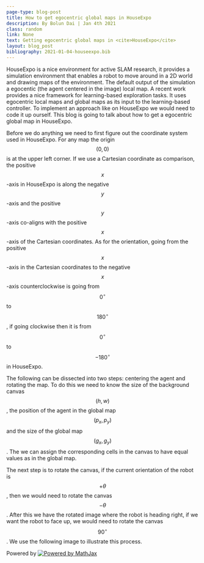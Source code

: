 ```yaml
--- 
page-type: blog-post 
title: How to get egocentric global maps in HouseExpo
description: By Bolun Dai | Jan 4th 2021
class: random
link: None
text: Getting egocentric global maps in <cite>HouseExpo</cite>
layout: blog_post
bibliography: 2021-01-04-houseexpo.bib
--- 
```


HouseExpo<d-cite key="DBLP:conf/iros/LiHLZWM20"></d-cite> is a nice environment for active SLAM research, it provides a simulation environment that enables a robot to move around in a 2D world and drawing maps of the environment. The default output of the simulation a egocentic (the agent centered in the image) local map. A recent work<d-cite key="DBLP:conf/iclr/ChenGG19"></d-cite> provides a nice framework for learning-based exploration tasks. It uses egocentric local maps and global maps as its input to the learning-based controller. To implement an approach like<d-cite key="DBLP:conf/iclr/ChenGG19"></d-cite> on HouseExpo we would need to code it up ourself. This blog is going to talk about how to get a egocentric global map in HouseExpo.

Before we do anything we need to first figure out the coordinate system used in HouseExpo. For any map the origin $$(0, 0)$$ is at the upper left corner. If we use a Cartesian coordinate as comparison, the positive $$x$$-axis in HouseExpo is along the negative $$y$$-axis and the positive $$y$$-axis co-aligns with the positive $$x$$-axis of the Cartesian coordinates. As for the orientation, going from the positive $$x$$-axis in the Cartesian coordinates to the negative $$x$$-axis counterclockwise is going from $$0^\circ$$ to $$180^\circ$$, if going clockwise then it is from $$0^\circ$$ to $$-180^\circ$$ in HouseExpo.

The following can be dissected into two steps: centering the agent and rotating the map. To do this we need to know the size of the background canvas $$(h, w)$$, the position of the agent in the global map $$(p_x, p_y)$$ and the size of the global map $$(g_x, g_y)$$. The we can assign the corresponding cells in the canvas to have equal values as in the global map.

The next step is to rotate the canvas, if the current orientation of the robot is $$+\theta$$, then we would need to rotate the canvas $$-\theta$$. After this we have the rotated image where the robot is heading right, if we want the robot to face up, we would need to rotate the canvas $$90^\circ$$. We use the following image to illustrate this process.

<d-byline></d-byline>

<p class="citation">
    Powered by <a href="https://www.mathjax.org">
    <img title="Powered by MathJax" src="https://www.mathjax.org/badge/mj_logo.png" style="border:0;" alt="Powered by MathJax" />
    </a>
</p>